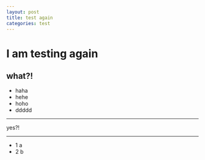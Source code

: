 ```yaml
---
layout: post
title: test again
categories: test
---
```

I am testing again
==================
what?!
---------------------
+ haha
+ hehe
+ hoho
+ ddddd

**********************************
yes?!

**************************************
+ 1 a
+ 2 b